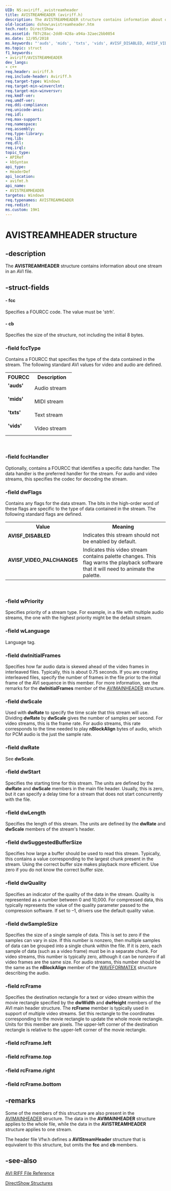 ```yaml
---
UID: NS:aviriff._avistreamheader
title: AVISTREAMHEADER (aviriff.h)
description: The AVISTREAMHEADER structure contains information about one stream in an AVI file.
old-location: dshow\avistreamheader.htm
tech.root: DirectShow
ms.assetid: f07c28ac-2dd0-428a-a94a-32aec2bb0854
ms.date: 12/05/2018
ms.keywords: "'auds', 'mids', 'txts', 'vids', AVISF_DISABLED, AVISF_VIDEO_PALCHANGES, AVISTREAMHEADER, AVISTREAMHEADER structure [DirectShow], AVISTREAMHEADERStructure, _avistreamheader, avifmt/AVISTREAMHEADER, dshow.avistreamheader"
ms.topic: struct
f1_keywords:
- aviriff/AVISTREAMHEADER
dev_langs:
- c++
req.header: aviriff.h
req.include-header: Aviriff.h
req.target-type: Windows
req.target-min-winverclnt: 
req.target-min-winversvr: 
req.kmdf-ver: 
req.umdf-ver: 
req.ddi-compliance: 
req.unicode-ansi: 
req.idl: 
req.max-support: 
req.namespace: 
req.assembly: 
req.type-library: 
req.lib: 
req.dll: 
req.irql: 
topic_type:
- APIRef
- kbSyntax
api_type:
- HeaderDef
api_location:
- avifmt.h
api_name:
- AVISTREAMHEADER
targetos: Windows
req.typenames: AVISTREAMHEADER
req.redist: 
ms.custom: 19H1
---
```


# AVISTREAMHEADER structure


## -description


The <b>AVISTREAMHEADER</b> structure contains information about one stream in an AVI file.
        


## -struct-fields




#### - fcc

Specifies a FOURCC code. The value must be 'strh'.
          


#### - cb

Specifies the size of the structure, not including the initial 8 bytes.
          


### -field fccType

Contains a FOURCC that specifies the type of the data contained in the stream. The following standard AVI values for video and audio are defined.
          

<table>
<tr>
<th>FOURCC</th>
<th>Description</th>
</tr>
<tr>
<td width="40%"><a id="_auds_"></a><a id="_AUDS_"></a><dl>
<dt><b>'auds'</b></dt>
</dl>
</td>
<td width="60%">
Audio stream

</td>
</tr>
<tr>
<td width="40%"><a id="_mids_"></a><a id="_MIDS_"></a><dl>
<dt><b>'mids'</b></dt>
</dl>
</td>
<td width="60%">
MIDI stream

</td>
</tr>
<tr>
<td width="40%"><a id="_txts_"></a><a id="_TXTS_"></a><dl>
<dt><b>'txts'</b></dt>
</dl>
</td>
<td width="60%">
Text stream

</td>
</tr>
<tr>
<td width="40%"><a id="_vids_"></a><a id="_VIDS_"></a><dl>
<dt><b>'vids'</b></dt>
</dl>
</td>
<td width="60%">
Video stream

</td>
</tr>
</table>
 


### -field fccHandler

Optionally, contains a FOURCC that identifies a specific data handler. The data handler is the preferred handler for the stream. For audio and video streams, this specifies the codec for decoding the stream.
          


### -field dwFlags

Contains any flags for the data stream. The bits in the high-order word of these flags are specific to the type of data contained in the stream. The following standard flags are defined.
          

<table>
<tr>
<th>Value</th>
<th>Meaning</th>
</tr>
<tr>
<td width="40%"><a id="AVISF_DISABLED"></a><a id="avisf_disabled"></a><dl>
<dt><b>AVISF_DISABLED</b></dt>
</dl>
</td>
<td width="60%">
Indicates this stream should not be enabled by default. 

</td>
</tr>
<tr>
<td width="40%"><a id="AVISF_VIDEO_PALCHANGES"></a><a id="avisf_video_palchanges"></a><dl>
<dt><b>AVISF_VIDEO_PALCHANGES</b></dt>
</dl>
</td>
<td width="60%">
Indicates this video stream contains palette changes. This flag warns the playback software that it will need to animate the palette. 

</td>
</tr>
</table>
 


### -field wPriority

Specifies priority of a stream type. For example, in a file with multiple audio streams, the one with the highest priority might be the default stream.
          


### -field wLanguage

Language tag.
          


### -field dwInitialFrames

Specifies how far audio data is skewed ahead of the video frames in interleaved files. Typically, this is about 0.75 seconds. If you are creating interleaved files, specify the number of frames in the file prior to the initial frame of the AVI sequence in this member. For more information, see the remarks for the <b>dwInitialFrames</b> member of the <a href="https://docs.microsoft.com/previous-versions/windows/desktop/api/aviriff/ns-aviriff-avimainheader">AVIMAINHEADER</a> structure.


### -field dwScale

Used with <b>dwRate</b> to specify the time scale that this stream will use. Dividing <b>dwRate</b> by <b>dwScale</b> gives the number of samples per second. For video streams, this is the frame rate. For audio streams, this rate corresponds to the time needed to play <b>nBlockAlign</b> bytes of audio, which for PCM audio is the just the sample rate.
          


### -field dwRate

See <b>dwScale</b>.
          


### -field dwStart

Specifies the starting time for this stream. The units are defined by the <b>dwRate</b> and <b>dwScale</b> members in the main file header. Usually, this is zero, but it can specify a delay time for a stream that does not start concurrently with the file.


### -field dwLength

Specifies the length of this stream. The units are defined by the <b>dwRate</b> and <b>dwScale</b> members of the stream's header.


### -field dwSuggestedBufferSize

Specifies how large a buffer should be used to read this stream. Typically, this contains a value corresponding to the largest chunk present in the stream. Using the correct buffer size makes playback more efficient. Use zero if you do not know the correct buffer size.
          


### -field dwQuality

Specifies an indicator of the quality of the data in the stream. Quality is represented as a number between 0 and 10,000. For compressed data, this typically represents the value of the quality parameter passed to the compression software. If set to –1, drivers use the default quality value.
          


### -field dwSampleSize

Specifies the size of a single sample of data. This is set to zero if the samples can vary in size. If this number is nonzero, then multiple samples of data can be grouped into a single chunk within the file. If it is zero, each sample of data (such as a video frame) must be in a separate chunk. For video streams, this number is typically zero, although it can be nonzero if all video frames are the same size. For audio streams, this number should be the same as the <b>nBlockAlign</b> member of the <a href="https://docs.microsoft.com/previous-versions/dd757713(v=vs.85)">WAVEFORMATEX</a> structure describing the audio.
          


### -field rcFrame

Specifies the destination rectangle for a text or video stream within the movie rectangle specified by the <b>dwWidth</b> and <b>dwHeight</b> members of the AVI main header structure. The <b>rcFrame</b> member is typically used in support of multiple video streams. Set this rectangle to the coordinates corresponding to the movie rectangle to update the whole movie rectangle. Units for this member are pixels. The upper-left corner of the destination rectangle is relative to the upper-left corner of the movie rectangle.
          


### -field rcFrame.left

 


### -field rcFrame.top

 


### -field rcFrame.right

 


### -field rcFrame.bottom

 




## -remarks



Some of the members of this structure are also present in the <a href="https://docs.microsoft.com/previous-versions/windows/desktop/api/aviriff/ns-aviriff-avimainheader">AVIMAINHEADER</a> structure. The data in the <b>AVIMAINHEADER</b> structure applies to the whole file, while the data in the <b>AVISTREAMHEADER</b> structure applies to one stream.
      

The header file Vfw.h defines a <b>AVIStreamHeader</b> structure that is equivalent to this structure, but omits the <b>fcc</b> and <b>cb</b> members.




## -see-also




<a href="https://docs.microsoft.com/windows/desktop/DirectShow/avi-riff-file-reference">AVI RIFF File Reference</a>



<a href="https://docs.microsoft.com/windows/desktop/DirectShow/directshow-structures">DirectShow Structures</a>
 

 

